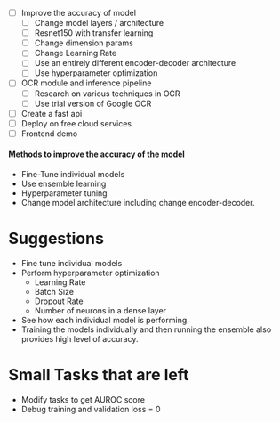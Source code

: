 - [ ] Improve the accuracy of model
    - [ ] Change model layers / architecture
    - [ ] Resnet150 with transfer learning
    - [ ] Change dimension params
    - [ ] Change Learning Rate
    - [ ] Use an entirely different encoder-decoder architecture
    - [ ] Use hyperparameter optimization
- [ ] OCR module and inference pipeline
    - [ ] Research on various techniques in OCR
    - [ ] Use trial version of Google OCR
- [ ] Create a fast api
- [ ] Deploy on free cloud services
- [ ] Frontend demo

#### Methods to improve the accuracy of the model
* Fine-Tune individual models
* Use ensemble learning
* Hyperparameter tuning
* Change model architecture including change encoder-decoder.

# Suggestions
* Fine tune individual models
* Perform hyperparameter optimization
    * Learning Rate
    * Batch Size
    * Dropout Rate
    * Number of neurons in a dense layer
* See how each individual model is performing.
* Training the models individually and then running the ensemble also provides high level of accuracy.

# Small Tasks that are left
* Modify tasks to get AUROC score
* Debug training and validation loss = 0